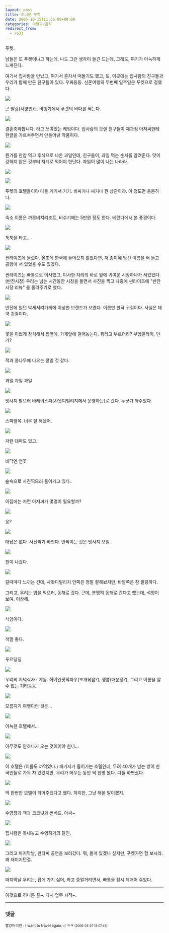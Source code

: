 ```yaml
---
layout: post
title: 허니문 푸켓
date: 2005-10-15T11:36:00+09:00
categories: 여행과-음식
redirect_from:
  - /631
---
```


푸켓.

남들은 또 푸켓이냐고 하는데, 나도 그런 생각이 들긴 드는데, 그래도, 여기가 아늑하게 느껴진다.

여기서 집사람을 만났고, 여기서 혼자서 떠돌기도 했고, 또, 이곳에는 집사람의 친구들과 우리가 함께 만든 친구들이 있다. 우짜둥둥. 신혼여행의 두번째 일주일은 푸켓으로 정했다.

![ ](/assets/media/uploads_2005_10_20050904_175905.jpg)

콘 팔랑(서양인)도 비행기에서 푸켓의 바다를 찍는다.

![ ](/assets/media/uploads_2005_10_20050904_192301.jpg)

결혼축하합니다. 라고 쓰여있는 케잌이다. 집사람의 오랜 친구들이 제과점 아저씨한테 한글을 가르쳐주면서 만들어낸 작품이다.

![ ](/assets/media/uploads_2005_10_20050904_202715.jpg)

뭔가를 한참 먹고 후식으로 나온 과일인데, 친구들이, 과일 먹는 순서를 알려준다. 맛이 강하지 않은 것부터 차례로 먹어야 한단다. 과일이 많이 나는 나라라.

![ ](/assets/media/uploads_2005_10_20050904_215006.jpg)

![ ](/assets/media/uploads_2005_10_20050905_121950.jpg)

푸켓의 호텔들이야 다들 거기서 거기. 비싸거나 싸거나 뭔 상관이랴. 이 정도면 충분하다.

 

![ ](/assets/media/uploads_2005_10_20050905_122115.jpg)

숙소 이름은 까론비치리조트, 비수기에는 5만원 정도 한다. 베란다에서 본 풍경이다.

![ ](/assets/media/uploads_2005_10_20050905_130302.jpg)

툭툭을 타고...

![ ](/assets/media/uploads_2005_10_20050905_163021.jpg)

썬라이즈에 들렀다. 올초에 한국에 들어오지 않았다면, 저 종이에 당신 이름을 써 들고 공항에 서 있었을 수도 있겠다.

썬라이즈는 빠통으로 이사했고, 이사한 자리의 바로 앞에 귀여운 시장하나가 서있었다.(반잔시장) 우리는 남는 시간동안 시장을 돌면서 사진을 찍고 나중에 썬라이즈에 "반잔 시장 리뷰" 를 올려주기로 했다.

![ ](/assets/media/uploads_2005_10_20050905_165405.jpg)

반잔에 있던 악세서리가게에 이상한 브랜드가 보였다. 이름만 한국 귀걸이다. 사실은 태국 귀걸이다.

![ ](/assets/media/uploads_2005_10_20050905_174907.jpg)

꽃을 이쁘게 장식해서 집앞에, 가게앞에 걸어놓는다. 뭐라고 부르더라? 부엉말라이, 던가?

![ ](/assets/media/uploads_2005_10_20050905_175015.jpg)

잭과 콩나무에 나오는 콩일 것 같다.

![ ](/assets/media/uploads_2005_10_20050905_175036.jpg)

과일 과일 과일

![ ](/assets/media/uploads_2005_10_20050906_111317.jpg)

맛사지 받으러 바레이스파(사왓디빌리지에서 운영하는)로 갔다. 누군가 쏴주었다.

![ ](/assets/media/uploads_2005_10_20050906_143503.jpg)

스파앞쪽. 너무 잘 해놨어.

![ ](/assets/media/uploads_2005_10_20050906_143554.jpg)

저런 대파도 있고.

![ ](/assets/media/uploads_2005_10_20050906_143704.jpg)

바닥엔 연꽃

![ ](/assets/media/uploads_2005_10_20050906_145002.jpg)

숲속으로 사진찍으러 들어가고 있다.

![ ](/assets/media/uploads_2005_10_20050906_145158.jpg)

이집에는 저런 아저씨가 몇명이 필요할까?

![ ](/assets/media/uploads_2005_10_20050906_151254.jpg)

응?

![ ](/assets/media/uploads_2005_10_20050906_151518.jpg)

대답은 없다. 사진찍기 바쁘다. 반짝이는 것은 맛사지 오일.

![ ](/assets/media/uploads_2005_10_20050906_151607.jpg)

핀이 나갔다.

![ ](/assets/media/uploads_2005_10_20050906_152413.jpg)

갈때마다 느끼는 건데, 사왓디빌리지 안쪽은 정말 잘해놨지만, 바깥쪽은 참 썰렁하다.

그리고, 우리는 밥을 먹으러, 동해로 갔다. 근데, 분명히 동해로 간다고 했는데, 석양이 보여. 이상해.

![ ](/assets/media/uploads_2005_10_20050906_184403.jpg)

석양이다.

![ ](/assets/media/uploads_2005_10_20050906_184629.jpg)

색깔 좋다.

![ ](/assets/media/uploads_2005_10_20050906_184844.jpg)

푸르딩딩

![ ](/assets/media/uploads_2005_10_20050906_191226.jpg)

우리의 저녁식사 : 게찜. 허이완팟픽파우(조개볶음?), 깽쏨(매운탕?), 그리고 이름을 알 수 없는 기타등등.

![ ](/assets/media/uploads_2005_10_20050906_211938.jpg)

모름지기 여행이란 것은...

![ ](/assets/media/uploads_2005_10_20050906_223716.jpg)

아늑한 호텔에서...

![ ](/assets/media/uploads_2005_10_20050907_101112.jpg)

아무것도 안하다가 오는 것이어야 한다...

![ ](/assets/media/uploads_2005_10_20050907_104455.jpg)

이 호텔은 (이름도 까먹었다.) 패키지가 들어가는 호텔인데, 무려 40개가 넘는 방이 한국인들로 가득 차 있었지만, 우리가 머무는 동안 딱 한명 봤다. 다들 바쁘셨다.

![ ](/assets/media/uploads_2005_10_20050907_105000.jpg)

딱 한번만 모델이 되어주겠다고 했다. 하지만, 그냥 해본 말이겠지.

![ ](/assets/media/uploads_2005_10_20050907_151246.jpg)

수영장과 책과 코코넛과 썬베드. 아싸~

![ ](/assets/media/uploads_2005_10_20050907_152154.jpg)

집사람은 목내놓고 수영하기의 달인.

![ ](/assets/media/uploads_2005_10_20050907_191003.jpg)

그리고 마지막날, 판타씨 공연을 보러갔다. 뭐, 볼게 있겠나 싶지만, 푸켓가면 함 보시라. 꽤 재미지던걸.

 

![ ](/assets/media/uploads_2005_10_20050907_235857.jpg)

마지막날 우리는, 집에 가기 싫어, 라고 중얼거리면서, 빠통을 잠시 헤매어 주었다.

---

이것으로 허니문 끝~. 다시 업무 시작~.

* * *

### 댓글



<!--- cmt:1046 --->
<!--- mail: --->
<!--- parent:0 --->

<small class=comment>빨강머리앤 : I want to travel again. :( ㅋㅋ <small>(2006-03-27 14:07:43)</small></small>

